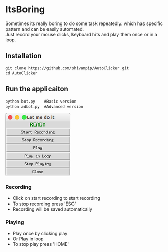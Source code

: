 # ItsBoring
Sometimes its really boring to do some task repeatedly. which has specific pattern and can be easily automated.<br>
Just record your mouse clicks, keyboard hits and play them once or in a loop.

## Installation
```
git clone https://github.com/shivampip/AutoClicker.git
cd AutoClicker
```

## Run the applicaiton
```
python bot.py    #Basic version
python adbot.py  #Advanced version
```

![view](/autocm.png)

### Recording
* Click on start recording to start recording
* To stop recording press 'ESC'
* Recording will be saved automatically

### Playing
* Play once by clicking play
* Or Play in loop
* To stop play press 'HOME'
